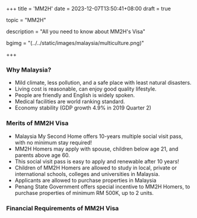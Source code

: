 +++
title = 'MM2H'
date = 2023-12-07T13:50:41+08:00
draft = true

topic = "MM2H"

description = "All you need to know about MM2H's Visa"

bgimg = "(../../static/images/malaysia/multiculture.png)"

+++

### Why Malaysia?

* Mild climate, less pollution, and a safe place with least natural disasters.
* Living cost is reasonable, can enjoy good quality lifestyle.
* People are friendly and English is widely spoken.
* Medical facilities are world ranking standard.
* Economy stability (GDP growth 4.9% in 2019 Quarter 2)

### Merits of MM2H Visa

* Malaysia My Second Home offers 10-years multiple social visit pass, with no minimum stay required!
* MM2H Homers may apply with spouse, children below age 21, and parents above age 60.
* This social visit pass is easy to apply and renewable after 10 years!
* Children of MM2H Homers are allowed to study in local, private or international schools, colleges and universities in Malaysia.
* Applicants are allowed to purchase properties in Malaysia
* Penang State Government offers special incentive to MM2H Homers, to purchase properties of minimum RM 500K, up to 2 units.

### Financial Requirements of MM2H Visa
<!-- 
TO EDIT TABLE, GO TO ACTUAL HTML FILE
|                                          | **AGE ABOVE 50 YEARS OLD**       | **AGE 35 TO 49 YEARS OLD** |
| :---------                               |  :----------------------------:  |  :----------------------:  |
| **Income**                               | RM40K/Month                      | RM40/Month                 |
| **Liquid Assests**                       | RM 1.5 MIL                       | Here's this                |
| **Fixed Deposit Upon Arrival**           | RM 1 Million                     | RM 1 Million               |
| **Additional deposit per dependant**     | -                                | RM50K/Per Dependant        |

**Primary Financial Proof**    : Cash, Time Deposit

**Secondary Financial Proof**  : Investment funds, bonds, and insurance investments -->
